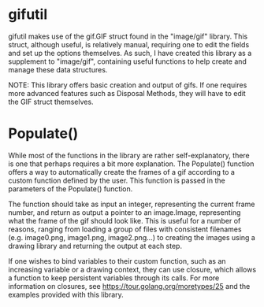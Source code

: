# gifutil
gifutil makes use of the gif.GIF struct found in the "image/gif" library. This struct, although useful, is relatively manual, requiring one to edit the fields and set up the options themselves. As such, I have created this library as a supplement to "image/gif", containing useful functions to help create and manage these data structures. 

NOTE: This library offers basic creation and output of gifs. If one requires more advanced features such as Disposal Methods, they will have to edit the GIF struct themselves.

# Populate()
While most of the functions in the library are rather self-explanatory, there is one that perhaps requires a bit more explanation. The Populate() function offers a way to automatically create the frames of a gif according to a custom function defined by the user. This function is passed in the parameters of the Populate() function. 

The function should take as input an integer, representing the current frame number, and return as output a pointer to an image.Image, representing what the frame of the gif should look like. This is useful for a number of reasons, ranging from loading a group of files with consistent filenames (e.g. image0.png, image1.png, image2.png...) to creating the images using a drawing library and returning the output at each step. 

If one wishes to bind variables to their custom function, such as an increasing variable or a drawing context, they can use closure, which allows a function to keep persistent variables through its calls. For more information on closures, see https://tour.golang.org/moretypes/25 and the examples provided with this library.

